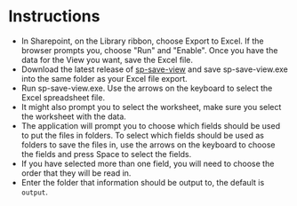 # Instructions

- In Sharepoint, on the Library ribbon, choose Export to Excel. If the browser prompts you, choose "Run" and "Enable".  Once you have the data for the View you want, save the Excel file.
- Download the latest release of [sp-save-view](https://github.com/CCCandPCC/sp-save-view) and save sp-save-view.exe into the same folder as your Excel file export.
- Run sp-save-view.exe. Use the arrows on the keyboard to select the Excel spreadsheet file.
- It might also prompt you to select the worksheet, make sure you select the worksheet with the data.
- The application will prompt you to choose which fields should be used to put the files in folders. To select which fields should be used as folders to save the files in, use the arrows on the keyboard to choose the fields and press Space to select the fields.
- If you have selected more than one field, you will need to choose the order that they will be read in.
- Enter the folder that information should be output to, the default is `output`.

